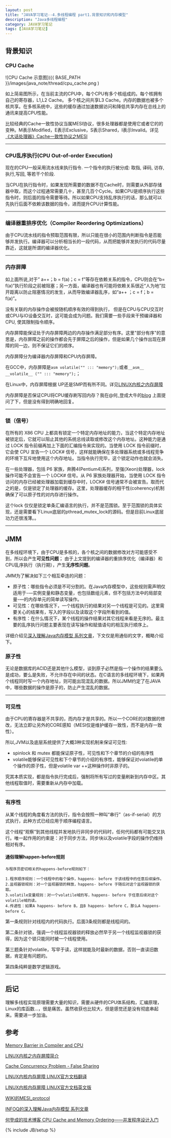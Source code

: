 ```yaml
---
layout: post
title: "JAVA学习笔记--4.多线程编程 part1.背景知识和内存模型"
description: "Java多线程编程"
category: JAVA学习笔记
tags: [JAVA学习笔记]
---
```



## 背景知识
### CPU Cache
 ![CPU Cache 示意图]({{ BASE_PATH }}/images/java_note/thread/cpu_cache.png )

如上简易图所示，在当前主流的CPU中，每个CPU有多个核组成的。每个核拥有自己的寄存器，L1,L2 Cache。
多个核之间共享L3 Cache。内存的数据也被多个核共享。在多核系统中，这些的缓存通过加速数据访问和降低共享内存在总线上的通讯来提高CPU性能。

比较经典的Cache一致性协议当属MESI协议，很多处理器都是使用它或者它的的变种。M表示Modified，E表示Exclusive，S表示Shared，I表示Invalid。详见[《大话处理器》Cache一致性协议之MESI][MESI]
 
  [MESI]: http://blog.csdn.net/muxiqingyang/article/details/6615199  "《大话处理器》Cache一致性协议之MESI"
    
---
  
### CPU乱序执行(CPU Out-of-order Execution)
现在的CPU一般采用流水线来执行指令. 一个指令的执行被分成: 取指, 译码, 访存, 执行,写回, 等若干个阶段. 

当CPU在执行指令时，如果发现所需要的数据不在Cache时，则需要从外部存储器中取，而这个过程通常需要几十，甚至几百个Cycle。如果CPU是顺序执行这些指令时，则后面的指令需要等待。所以如果CPU支持乱序执行的话，那么就可以先执行后面不依赖该数据的指令，进而提升CPU计算性能。

---

### 编译器重排序优化（Compiler Reordering Optimizations）
由于CPU流水线的指令预取范围有限，所以只能在很小的范围内判断指令是否能够并发执行。编译器可以分析相当长的一段代码，从而把能够并发执行的代码尽量靠近，这就是所谓的编译器优化。
 
--- 
 
### 内存屏障
如上面所说,对于” a++；b = f(a)；c = f”等存在依赖关系的指令，CPU则会在“b= f(a)”执行阶段之前被阻塞；另一方面，编译器也有可能将依赖关系很近“人为地”拉开距离以防止阻塞情况的发生，从而导致编译器乱序，如“a++ ；c = f；b = f(a)”。 

没有关联的内存操作会被按随机顺序有效的得到执行， 但是在CPU与CPU交互时或CPU与IO设备交互时，这可能会成为问题。我们需要一些手段来干预编译器和CPU, 使其限制指令顺序。

内存屏障能保证处于内存屏障两边的内存操作满足部分有序。这里"部分有序"的意思是，内存屏障之前的操作都会先于屏障之后的操作，但是如果几个操作出现在屏障的同一边，则不保证它们的顺序。

内存屏障分为编译器内存屏障和CPU内存屏障。

在GCC中，内存屏障是`asm volatile("" ::: "memory");`或者`__asm__ __volatile__ ("" ::: "memory");`；

在Linux中，内存屏障根据 UP还是SMP而有所不同。详见[LINUX内核之内存屏障][MB]
 
内存屏障是否保证CPU将CPU缓存刷写回内存？我在@何_登成大牛的[blog](http://hedengcheng.com/?p=803#comment-5465) 上面提问了下，但是没有得到明确地回复。

 [MB]: http://www.cnblogs.com/icanth/archive/2012/06/10/2544300.html  "LINUX内核之内存屏障"
 
---

### 锁（信号）

在所有的 X86 CPU 上都具有锁定一个特定内存地址的能力，当这个特定内存地址被锁定后，它就可以阻止其他的系统总线读取或修改这个内存地址。这种能力是通过 LOCK 指令前缀再加上下面的汇编指令来实现的。当使用 LOCK 指令前缀时，它会使 CPU 宣告一个 LOCK# 信号，这样就能确保在多处理器系统或多线程竞争的环境下互斥地使用这个内存地址。当指令执行完毕，这个锁定动作也就会消失。

在一些处理器，包括 P6 家族，奔腾4(Pentium4)系列，至强(Xeon)处理器，lock 操作可能不会宣告一个 LOCK# 信号。从 P6 家族处理器开始，当使用 LOCK 指令访问的内存已经被处理器加载到缓存中时，LOCK# 信号通常不会被宣告。取而代之的是，仅是锁定了处理器的缓存。这里，处理器缓存的相干性(coherency)机制确保了可以原子性的对内存进行操作。

这个lock 仅仅是锁定单条汇编语言的执行，并不是范围锁。至于范围锁的具体实现，还是需要看下Linux底层的pthread_mutex_lock的源码。但是目前Linux底层功力还很浅薄。。

---

## JMM
在多线程环境下，由于CPU是多核的，各个核之间的数据修改对方可能感受不到，所以会产生**可见性问题**；
由于上文提到的编译器的重排序优化（编译器）和CPU乱序执行（执行期），产生**无序性问题**。

JMM为了解决如下三个相互牵连的问题：

* 原子性：哪些指令必须是不可分割的。在Java内存模型中，这些规则需声明仅适用于-—实例变量和静态变量，也包括数组元素，但不包括方法中的局部变量-—的内存单元的简单读写操作。
* 可见性：在哪些情况下，一个线程执行的结果对另一个线程是可见的。这里需要关心的结果有，写入的字段以及读取这个字段所看到的值。
* 有序性：在什么情况下，某个线程的操作结果对其它线程来看是无序的。最主要的乱序执行问题主要表现在读写操作和赋值语句的相互执行顺序上。

详细介绍见[深入理解Java内存模型 系列文章](http://www.infoq.com/cn/articles/java-memory-model-1)，下文仅是用通俗的文字，概略介绍下。
    
### 原子性
无论是数据库的ACID还是其他什么模型，谈到原子必然是指一个操作的结果要么是成功，要么是失败，不允许存在中间的状态。在C语言的多线程环境下，如果两个线程同时写一个内存地址，则可能出现混乱的数据。所以JMM约定了在JAVA中，哪些数据的操作是原子的，防止产生混乱的数据。

--- 
 
### 可见性
由于CPU的寄存器是不共享的，而内存才是共享的。所以一个CORE的对数据的修改，无法立即让另外的CORE感知（MESI仅是维护缓存一致性，而不是内存一致性）。

所以,JVM以及底层系统提供了大概3种实现机制来保证可见性:

* spinlock 和 mutex 都能保证原子性，可见性和下个章节的介绍的有序性
* volatile能够保证可见性和下个章节的介绍的有序性，能够保证对volatile的单个操作的原子性，但是volatile var ++这种操作时非原子的。

究其本质实现，都是指令执行完成后，强制将所有写过的变量刷新到内存中区。其他线程取值时，需要重新从内存中加载。

---

### 有序性

  从某个线程的角度看方法的执行，指令会按照一种叫“串行”（as-if-serial）的方式执行，此种方式已经应用于顺序编程语言。
  
 这个线程“观察”到其他线程并发地执行非同步的代码时，任何代码都有可能交叉执行。唯一起作用的约束是：对于同步方法，同步块以及volatile字段的操作仍维持相对有序。
 
#### 通俗理解happen-before规则
	与程序员密切相关的happens-before规则如下：

	1.程序顺序规则：一个线程中的每个操作，happens- before 于该线程中的任意后续操作。
	2.监视器锁规则：对一个监视器锁的释放，happens- before 于随后对这个监视器锁的获取。
	3.volatile变量规则：对一个volatile域的写，happens- before 于任意后续对这个volatile域的读。
	4.传递性：如果A happens- before B，且B happens- before C，那么A happens- before C。
	
第一条规则针对线程内的代码执行。后面3条规则都是线程间的。

第二条针对锁，强调一个线程监视器锁的释放必然早于另一个线程监视器锁的获得，因为这个锁只能同时被一个线程使用。

第三题条针对volatile，写早于读，这样就能及时最新的数据，否则一直读旧数据，肯定是有问题的。

第四条纯粹是数学逻辑游戏。

---

## 后记
理解多线程实现原理需要大量的知识，需要从硬件的CPU体系结构，汇编原理，Linux的库函数...，很是痛苦。虽然收获也比较大，但是感觉还是没有彻底串起来。需要进一步加油。


## 参考
[Memory Barrier in Compiler and CPU]( http://www.cnblogs.com/whyandinside/archive/2012/06/24/2560099.html
)

[LINUX内核之内存屏障简介]( http://www.cnblogs.com/icanth/archive/2012/06/10/2544300.html
)

[Cache Concurrency Problem - False Sharing]( http://www.cnblogs.com/polymorphism/archive/2011/12/08/2281151.html
)

[LINUX内核内存屏障 LINUX官方文档翻译]( http://blog.csdn.net/ctthuangcheng/article/details/8916084)

[LINUX内核内存屏障 LINUX官方文档英文版](https://www.kernel.org/doc/Documentation/memory-barriers.txt)

[WIKI的MESI_protocol](http://en.wikipedia.org/wiki/MESI_protocol)

[INFOQ的深入理解Java内存模型 系列文章](http://www.infoq.com/cn/articles/java-memory-model-1)

[何登成的技术博客 CPU Cache and Memory Ordering——并发程序设计入门](http://hedengcheng.com/?p=648)


{% include JB/setup %}
